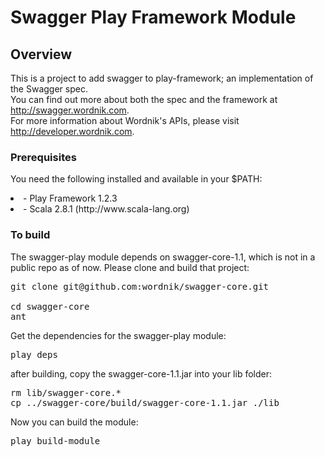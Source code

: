 # Swagger Play Framework Module

## Overview
This is a project to add swagger to play-framework; an implementation of the Swagger spec.  
You can find out more about both the spec and the framework at http://swagger.wordnik.com.  
For more information about Wordnik's APIs, please visit http://developer.wordnik.com.  

### Prerequisites
You need the following installed and available in your $PATH:

<li>- Play Framework 1.2.3

<li>- Scala 2.8.1  (http://www.scala-lang.org)

### To build

The swagger-play module depends on swagger-core-1.1, which is not in a public repo as of 
now.  Please clone and build that project:

<pre>
git clone git@github.com:wordnik/swagger-core.git

cd swagger-core
ant
</pre>

Get the dependencies for the swagger-play module:

<pre>
play deps
</pre>

after building, copy the swagger-core-1.1.jar into your lib folder:

<pre>
rm lib/swagger-core.*
cp ../swagger-core/build/swagger-core-1.1.jar ./lib
</pre>

Now you can build the module:

<pre>
play build-module
</pre>

